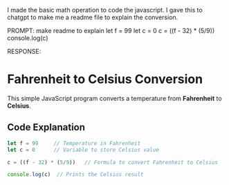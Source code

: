 I made the basic math operation to code the javascript. 
I gave this to chatgpt to make me a readme file to explain the conversion.


PROMPT:
make readme to explain let f = 99 let c = 0 c = ((f - 32) * (5/9)) console.log(c)


RESPONSE:

# Fahrenheit to Celsius Conversion

This simple JavaScript program converts a temperature from **Fahrenheit** to **Celsius**.

## Code Explanation

```js
let f = 99     // Temperature in Fahrenheit
let c = 0      // Variable to store Celsius value

c = ((f - 32) * (5/9))   // Formula to convert Fahrenheit to Celsius

console.log(c)  // Prints the Celsius result
